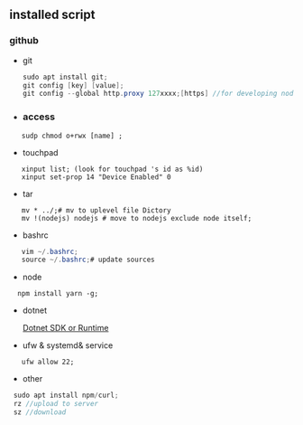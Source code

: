 ## installed script
### github
- git 
  ```c#
  sudo apt install git;
  git config [key] [value];
  git config --global http.proxy 127xxxx;[https] //for developing nodejs
  ```
- ### access
 
 ```
    sudp chmod o+rwx [name] ;

 ```
 - touchpad
 ```
    xinput list; (look for touchpad 's id as %id)
    xinput set-prop 14 "Device Enabled" 0
 ```
 - tar
 ```
    mv * ../;# mv to uplevel file Dictory
    mv !(nodejs) nodejs # move to nodejs exclude node itself;
 ```
 - bashrc
 ```c#
    vim ~/.bashrc;
    source ~/.bashrc;# update sources
 ```
 - node
  ```
    npm install yarn -g;
  ```
- dotnet 

  [Dotnet SDK or Runtime ](https://docs.microsoft.com/en-us/dotnet/core/install/linux-snap)

- ufw & systemd& service
```
   ufw allow 22;
```
 - other 
 ```c#
  sudo apt install npm/curl;
  rz //upload to server
  sz //download 
 ```
 